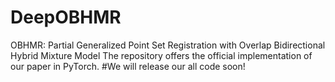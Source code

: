 # DeepOBHMR
OBHMR: Partial Generalized Point Set Registration with Overlap Bidirectional Hybrid Mixture Model
The repository offers the official implementation of our paper in PyTorch.
#We will release our all code soon!

